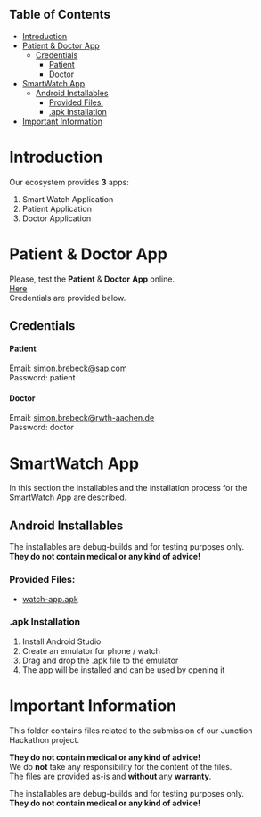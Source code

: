 ## Table of Contents
- [Introduction](#introduction)
- [Patient \& Doctor App](#patient--doctor-app)
  - [Credentials](#credentials)
      - [Patient](#patient)
      - [Doctor](#doctor)
- [SmartWatch App](#smartwatch-app)
  - [Android Installables](#android-installables)
    - [Provided Files:](#provided-files)
    - [.apk Installation](#apk-installation)
- [Important Information](#important-information)

# Introduction
Our ecosystem provides **3** apps:
1. Smart Watch Application
2. Patient Application
3. Doctor Application

# Patient & Doctor App
Please, test the **Patient** & **Doctor** **App** online.   
[Here](https://app.simonbrebeck.de/)  
Credentials are provided below.

## Credentials
#### Patient  
Email: simon.brebeck@sap.com   
Password: patient   
#### Doctor   
Email: simon.brebeck@rwth-aachen.de    
Password: doctor  

# SmartWatch App
In this section the installables and the installation process for the SmartWatch App are described. 
## Android Installables
The installables are debug-builds and for testing purposes only.  
**They do not contain medical or any kind of advice!**

### Provided Files:
+ [watch-app.apk](./watch-app.apk)

### .apk Installation
1. Install Android Studio
2. Create an emulator for phone / watch
3. Drag and drop the .apk file to the emulator
4. The app will be installed and can be used by opening it

# Important Information
This folder contains files related to the submission of our Junction Hackathon project.    

**They do not contain medical or any kind of advice!**  
We do **not** take any responsibility for the content of the files.  
The files are provided as-is and **without** any **warranty**.

The installables are debug-builds and for testing purposes only.  
**They do not contain medical or any kind of advice!**
